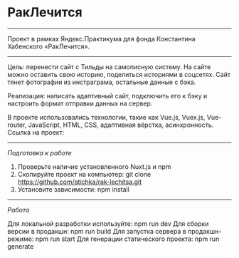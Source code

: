 # РакЛечится
---
Проект в рамках Яндекс.Практикума для фонда Константина Хабенского «РакЛечится». 
***
Цель: перенести сайт с Тильды на самописную систему. На сайте можно оставить свою историю, поделиться историями в соцсетях. Сайт тянет фотографии из инстраграма, остальные данные с бэка. 

Реализация: написать адаптивный сайт, подключить его к бэку и настроить формат отправки данных на сервер.

В проекте использовались технологии, такие как Vue.js, Vuex.js, Vue-router, JavaScript, HTML, CSS, адаптивная вёрстка, асинхронность.
Ссылка на проект:

---

*Подготовка к работе*

1. Проверьте наличие установленного Nuxt.js и npm
2. Скопируйте проект на компьютер: git clone https://github.com/atichka/rak-lechitsa.git
3. Установите зависимости: npm install

---

*Работа*

Для локальной разработки используйте: npm run dev
Для сборки версии в продакшн: npm run build
Для запустка сервера в продакшн-режиме: npm run start
Для генерации статического проекта: npm run generate
